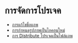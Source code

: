 
# การจัดการโปรเจค

- [การแก้ไขชื่อแอพ](edit-app-name.md)
- [การกำหนดรูปภาพเป็นไอคอนใหม่](set-app-icon.md)
- [การ Distribute โปรเจคเป็นไฟล์แอพ](build-apk.md)
